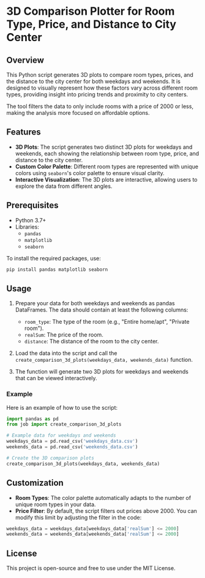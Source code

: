 
# 3D Comparison Plotter for Room Type, Price, and Distance to City Center

## Overview

This Python script generates 3D plots to compare room types, prices, and the distance to the city center for both weekdays and weekends. It is designed to visually represent how these factors vary across different room types, providing insight into pricing trends and proximity to city centers.

The tool filters the data to only include rooms with a price of 2000 or less, making the analysis more focused on affordable options.

## Features

- **3D Plots**: The script generates two distinct 3D plots for weekdays and weekends, each showing the relationship between room type, price, and distance to the city center.
- **Custom Color Palette**: Different room types are represented with unique colors using `seaborn`'s color palette to ensure visual clarity.
- **Interactive Visualization**: The 3D plots are interactive, allowing users to explore the data from different angles.
  
## Prerequisites

- Python 3.7+
- Libraries:
  - `pandas`
  - `matplotlib`
  - `seaborn`

To install the required packages, use:

```bash
pip install pandas matplotlib seaborn
```

## Usage

1. Prepare your data for both weekdays and weekends as pandas DataFrames. The data should contain at least the following columns:
   - `room_type`: The type of the room (e.g., "Entire home/apt", "Private room").
   - `realSum`: The price of the room.
   - `distance`: The distance of the room to the city center.

2. Load the data into the script and call the `create_comparison_3d_plots(weekdays_data, weekends_data)` function.

3. The function will generate two 3D plots for weekdays and weekends that can be viewed interactively.

### Example

Here is an example of how to use the script:

```python
import pandas as pd
from job import create_comparison_3d_plots

# Example data for weekdays and weekends
weekdays_data = pd.read_csv('weekdays_data.csv')
weekends_data = pd.read_csv('weekends_data.csv')

# Create the 3D comparison plots
create_comparison_3d_plots(weekdays_data, weekends_data)
```

## Customization

- **Room Types**: The color palette automatically adapts to the number of unique room types in your data.
- **Price Filter**: By default, the script filters out prices above 2000. You can modify this limit by adjusting the filter in the code:
  
```python
weekdays_data = weekdays_data[weekdays_data['realSum'] <= 2000]
weekends_data = weekends_data[weekends_data['realSum'] <= 2000]
```

## License

This project is open-source and free to use under the MIT License.
